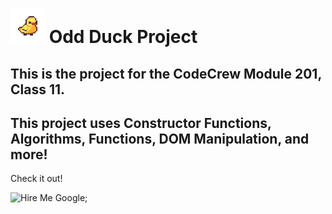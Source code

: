 # <img height="55" src="https://github.com/ConnerKT/odd-duck/blob/9c13a2242f240d1706ad89a4072db81a5474936e/misc_src/j221odxep5p01.gif"/> Odd Duck Project

## This is the project for the CodeCrew Module 201, Class 11.

## This project uses Constructor Functions, Algorithms, Functions, DOM Manipulation, and more!

Check it out!


![Hire Me Google](/odd-duck/misc_src/hiremegoogle.gif);

